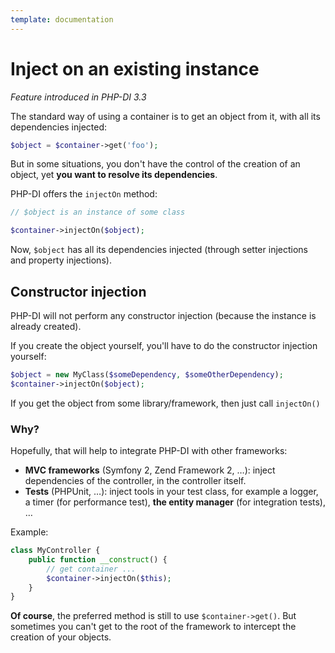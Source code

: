```yaml
---
template: documentation
---
```


# Inject on an existing instance

*Feature introduced in PHP-DI 3.3*

The standard way of using a container is to get an object from it, with all its dependencies injected:

```php
$object = $container->get('foo');
```

But in some situations, you don't have the control of the creation of an object, yet **you want to resolve its dependencies**.

PHP-DI offers the `injectOn` method:

```php
// $object is an instance of some class

$container->injectOn($object);
```

Now, `$object` has all its dependencies injected (through setter injections and property injections).


## Constructor injection

PHP-DI will not perform any constructor injection (because the instance is already created).

If you create the object yourself, you'll have to do the constructor injection yourself:

```php
$object = new MyClass($someDependency, $someOtherDependency);
$container->injectOn($object);
```

If you get the object from some library/framework, then just call `injectOn()`


### Why?

Hopefully, that will help to integrate PHP-DI with other frameworks:

- **MVC frameworks** (Symfony 2, Zend Framework 2, …): inject dependencies of the controller, in the controller itself.
- **Tests** (PHPUnit, …): inject tools in your test class, for example a logger, a timer (for performance test), **the entity manager** (for integration tests), …

Example:

```php
class MyController {
    public function __construct() {
        // get container ...
        $container->injectOn($this);
    }
}
```

**Of course**, the preferred method is still to use `$container->get()`. But sometimes you can't get to the root of the framework to intercept the creation of your objects.
